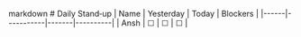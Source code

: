 markdown # Daily Stand‑up | Name | Yesterday | Today | Blockers | |------|-----------|-------|----------| | Ansh | ☐ | ☐ | ☐ |
